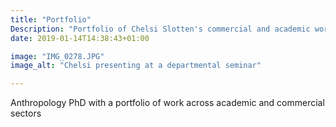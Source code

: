 ```yaml
---
title: "Portfolio"
Description: "Portfolio of Chelsi Slotten's commercial and academic work"
date: 2019-01-14T14:38:43+01:00

image: "IMG_0278.JPG"
image_alt: "Chelsi presenting at a departmental seminar"

---
```


Anthropology PhD with a portfolio of work across academic and commercial sectors
